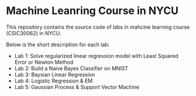 # Machine Leanring Course in NYCU

This repository contains the source code of labs in mahcine learning course (CSIC30062) in NYCU.

Below is the short description for each lab:
- Lab 1: Solve regularized linear regression model with Least Squared Error or Newton Method
- Lab 2: Build a Naive Bayes Classifier on MNIST
- Lab 3: Baysian Linear Regression
- Lab 4: Logistic Regression & EM
- Lab 5: Gaussian Process & Support Vector Machine
